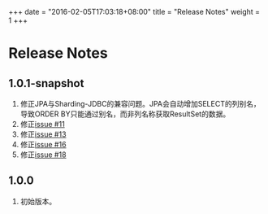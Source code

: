 +++
date = "2016-02-05T17:03:18+08:00"
title = "Release Notes"
weight = 1
+++

# Release Notes

## 1.0.1-snapshot
1. 修正JPA与Sharding-JDBC的兼容问题。JPA会自动增加SELECT的列别名，导致ORDER BY只能通过别名，而非列名称获取ResultSet的数据。
1. 修正[issue #11](https://github.com/dangdangdotcom/sharding-jdbc/issues/11)
1. 修正[issue #13](https://github.com/dangdangdotcom/sharding-jdbc/issues/13)
1. 修正[issue #16](https://github.com/dangdangdotcom/sharding-jdbc/issues/16)
1. 修正[issue #18](https://github.com/dangdangdotcom/sharding-jdbc/issues/18)

## 1.0.0
1. 初始版本。
